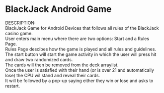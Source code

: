 # BlackJack Android Game
DESCRIPTION:<br />
BlackJack Game for Android Devices that follows all rules of the BlackJack casino game. <br />
User enters main menu where there are two options: Start and a Rules Page.<br />
Rules Page descibes how the game is played and all rules and guidelines.<br />
The start button will start the game activity in which the user will press hit and draw two randomized cards.<br />
The cards will then be removed from the deck arraylist.<br />
Once the user is satisfied with their hand (or is over 21 and automatically lose) the CPU wil stand and reveal their cards. <br />
It will be followed by a pop-up saying either they win or lose and asks to restart.<br />
